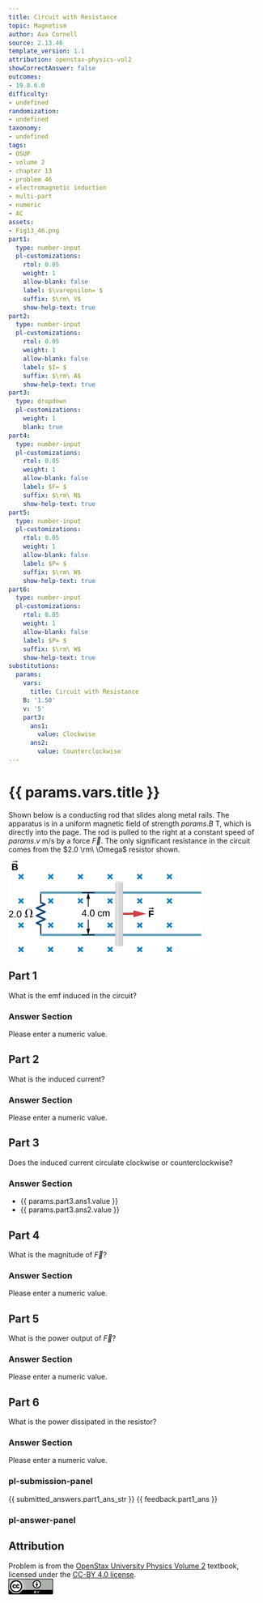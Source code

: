 ```yaml
---
title: Circuit with Resistance
topic: Magnetism
author: Ava Cornell
source: 2.13.46
template_version: 1.1
attribution: openstax-physics-vol2
showCorrectAnswer: false
outcomes:
- 19.8.6.0
difficulty:
- undefined
randomization:
- undefined
taxonomy:
- undefined
tags:
- OSUP
- volume 2
- chapter 13
- problem 46
- electromagnetic induction
- multi-part
- numeric
- AC
assets:
- Fig13_46.png
part1:
  type: number-input
  pl-customizations:
    rtol: 0.05
    weight: 1
    allow-blank: false
    label: $\varepsilon= $
    suffix: $\rm\ V$
    show-help-text: true
part2:
  type: number-input
  pl-customizations:
    rtol: 0.05
    weight: 1
    allow-blank: false
    label: $I= $
    suffix: $\rm\ A$
    show-help-text: true
part3:
  type: dropdown
  pl-customizations:
    weight: 1
    blank: true
part4:
  type: number-input
  pl-customizations:
    rtol: 0.05
    weight: 1
    allow-blank: false
    label: $F= $
    suffix: $\rm\ N$
    show-help-text: true
part5:
  type: number-input
  pl-customizations:
    rtol: 0.05
    weight: 1
    allow-blank: false
    label: $P= $
    suffix: $\rm\ W$
    show-help-text: true
part6:
  type: number-input
  pl-customizations:
    rtol: 0.05
    weight: 1
    allow-blank: false
    label: $P= $
    suffix: $\rm\ W$
    show-help-text: true
substitutions:
  params:
    vars:
      title: Circuit with Resistance
    B: '1.50'
    v: '5'
    part3:
      ans1:
        value: Clockwise
      ans2:
        value: Counterclockwise
---
```

# {{ params.vars.title }}
Shown below is a conducting rod that slides along metal rails. The apparatus is in a uniform magnetic field of strength ${{params.B }} \textrm{ T}$, which is directly into the page. The rod is pulled to the right at a constant speed of ${{params.v }} \textrm{ m/s}$ by a force $\overrightarrow{F}$. The only significant resistance in the circuit comes from the $2.0 \rm\ \Omega$ resistor shown.

<img src="Fig13_46.png">

## Part 1

What is the emf induced in the circuit?

### Answer Section

Please enter a numeric value.

## Part 2

What is the induced current?

### Answer Section

Please enter a numeric value.

## Part 3

Does the induced current circulate clockwise or counterclockwise?

### Answer Section

- {{ params.part3.ans1.value }}
- {{ params.part3.ans2.value }}

## Part 4

What is the magnitude of $\overrightarrow{F}$?

### Answer Section

Please enter a numeric value.

## Part 5

What is the power output of $\overrightarrow{F}$?

### Answer Section

Please enter a numeric value.

## Part 6

What is the power dissipated in the resistor?

### Answer Section

Please enter a numeric value.

### pl-submission-panel

{{ submitted_answers.part1_ans_str }}
{{ feedback.part1_ans }}

### pl-answer-panel

## Attribution

Problem is from the [OpenStax University Physics Volume 2](https://openstax.org/details/books/university-physics-volume-2) textbook, licensed under the [CC-BY 4.0 license](https://creativecommons.org/licenses/by/4.0/).<br>![Image representing the Creative Commons 4.0 BY license.](https://raw.githubusercontent.com/firasm/bits/master/by.png)